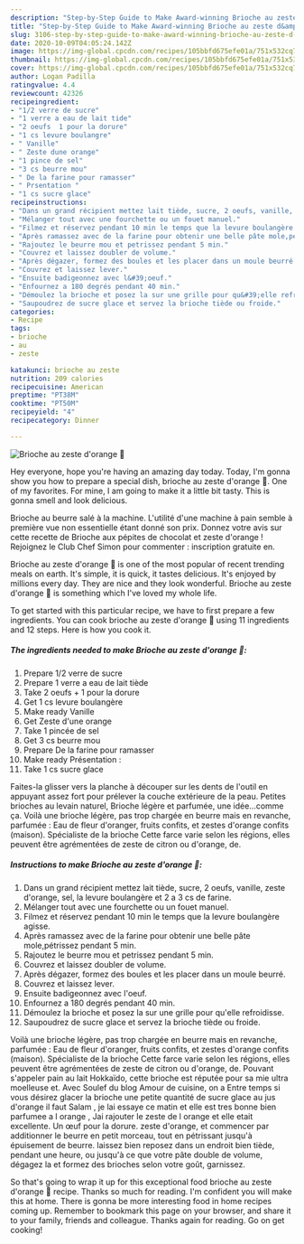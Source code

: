 ```yaml
---
description: "Step-by-Step Guide to Make Award-winning Brioche au zeste d&amp;#39;orange 🍞"
title: "Step-by-Step Guide to Make Award-winning Brioche au zeste d&amp;#39;orange 🍞"
slug: 3106-step-by-step-guide-to-make-award-winning-brioche-au-zeste-d-and-39-orange
date: 2020-10-09T04:05:24.142Z
image: https://img-global.cpcdn.com/recipes/105bbfd675efe01a/751x532cq70/brioche-au-zeste-dorange-🍞-photo-principale-de-la-recette.jpg
thumbnail: https://img-global.cpcdn.com/recipes/105bbfd675efe01a/751x532cq70/brioche-au-zeste-dorange-🍞-photo-principale-de-la-recette.jpg
cover: https://img-global.cpcdn.com/recipes/105bbfd675efe01a/751x532cq70/brioche-au-zeste-dorange-🍞-photo-principale-de-la-recette.jpg
author: Logan Padilla
ratingvalue: 4.4
reviewcount: 42326
recipeingredient:
- "1/2 verre de sucre"
- "1 verre a eau de lait tide"
- "2 oeufs  1 pour la dorure"
- "1 cs levure boulangre"
- " Vanille"
- " Zeste dune orange"
- "1 pince de sel"
- "3 cs beurre mou"
- " De la farine pour ramasser"
- " Prsentation "
- "1 cs sucre glace"
recipeinstructions:
- "Dans un grand récipient mettez lait tiède, sucre, 2 oeufs, vanille, zeste d&#39;orange, sel, la levure boulangère et 2 a 3 cs de farine."
- "Mélanger tout avec une fourchette ou un fouet manuel."
- "Filmez et réservez pendant 10 min le temps que la levure boulangère agisse."
- "Après ramassez avec de la farine pour obtenir une belle pâte mole,pétrissez pendant 5 min."
- "Rajoutez le beurre mou et petrissez pendant 5 min."
- "Couvrez et laissez doubler de volume."
- "Après dégazer, formez des boules et les placer dans un moule beurré."
- "Couvrez et laissez lever."
- "Ensuite badigeonnez avec l&#39;oeuf."
- "Enfournez a 180 degrés pendant 40 min."
- "Démoulez la brioche et posez la sur une grille pour qu&#39;elle refroidisse."
- "Saupoudrez de sucre glace et servez la brioche tiède ou froide."
categories:
- Recipe
tags:
- brioche
- au
- zeste

katakunci: brioche au zeste 
nutrition: 209 calories
recipecuisine: American
preptime: "PT38M"
cooktime: "PT50M"
recipeyield: "4"
recipecategory: Dinner

---
```



![Brioche au zeste d&#39;orange 🍞](https://img-global.cpcdn.com/recipes/105bbfd675efe01a/751x532cq70/brioche-au-zeste-dorange-🍞-photo-principale-de-la-recette.jpg)

Hey everyone, hope you're having an amazing day today. Today, I'm gonna show you how to prepare a special dish, brioche au zeste d&#39;orange 🍞. One of my favorites. For mine, I am going to make it a little bit tasty. This is gonna smell and look delicious.

Brioche au beurre salé à la machine. L&#39;utilité d&#39;une machine à pain semble à première vue non essentielle étant donné son prix. Donnez votre avis sur cette recette de Brioche aux pépites de chocolat et zeste d&#39;orange ! Rejoignez le Club Chef Simon pour commenter : inscription gratuite en.

Brioche au zeste d&#39;orange 🍞 is one of the most popular of recent trending meals on earth. It's simple, it is quick, it tastes delicious. It's enjoyed by millions every day. They are nice and they look wonderful. Brioche au zeste d&#39;orange 🍞 is something which I've loved my whole life.


To get started with this particular recipe, we have to first prepare a few ingredients. You can cook brioche au zeste d&#39;orange 🍞 using 11 ingredients and 12 steps. Here is how you cook it.

<!--inarticleads1-->

##### The ingredients needed to make Brioche au zeste d&#39;orange 🍞:

1. Prepare 1/2 verre de sucre
1. Prepare 1 verre a eau de lait tiède
1. Take 2 oeufs + 1 pour la dorure
1. Get 1 cs levure boulangère
1. Make ready  Vanille
1. Get  Zeste d&#39;une orange
1. Take 1 pincée de sel
1. Get 3 cs beurre mou
1. Prepare  De la farine pour ramasser
1. Make ready  Présentation :
1. Take 1 cs sucre glace


Faites-la glisser vers la planche à découper sur les dents de l&#39;outil en appuyant assez fort pour prélever la couche extérieure de la peau. Petites brioches au levain naturel, Brioche légère et parfumée, une idée…comme ça. Voilà une brioche légère, pas trop chargée en beurre mais en revanche, parfumée : Eau de fleur d&#39;oranger, fruits confits, et zestes d&#39;orange confits (maison). Spécialiste de la brioche Cette farce varie selon les régions, elles peuvent être agrémentées de zeste de citron ou d&#39;orange, de. 

<!--inarticleads2-->

##### Instructions to make Brioche au zeste d&#39;orange 🍞:

1. Dans un grand récipient mettez lait tiède, sucre, 2 oeufs, vanille, zeste d&#39;orange, sel, la levure boulangère et 2 a 3 cs de farine.
1. Mélanger tout avec une fourchette ou un fouet manuel.
1. Filmez et réservez pendant 10 min le temps que la levure boulangère agisse.
1. Après ramassez avec de la farine pour obtenir une belle pâte mole,pétrissez pendant 5 min.
1. Rajoutez le beurre mou et petrissez pendant 5 min.
1. Couvrez et laissez doubler de volume.
1. Après dégazer, formez des boules et les placer dans un moule beurré.
1. Couvrez et laissez lever.
1. Ensuite badigeonnez avec l&#39;oeuf.
1. Enfournez a 180 degrés pendant 40 min.
1. Démoulez la brioche et posez la sur une grille pour qu&#39;elle refroidisse.
1. Saupoudrez de sucre glace et servez la brioche tiède ou froide.


Voilà une brioche légère, pas trop chargée en beurre mais en revanche, parfumée : Eau de fleur d&#39;oranger, fruits confits, et zestes d&#39;orange confits (maison). Spécialiste de la brioche Cette farce varie selon les régions, elles peuvent être agrémentées de zeste de citron ou d&#39;orange, de. Pouvant s&#39;appeler pain au lait Hokkaïdo, cette brioche est réputée pour sa mie ultra moelleuse et. Avec Soulef du blog Amour de cuisine, on a Entre temps si vous désirez glacer la brioche une petite quantité de sucre glace au jus d&#39;orange il faut Salam , je lai essaye ce matin et elle est tres bonne bien parfumee a l orange , Jai rajouter le zeste de l orange et elle etait excellente. Un œuf pour la dorure. zeste d&#39;orange, et commencer par additionner le beurre en petit morceau, tout en pétrissant jusqu&#39;à épuisement de beurre. laissez bien reposez dans un endroit bien tiède, pendant une heure, ou jusqu&#39;à ce que votre pâte double de volume, dégagez la et formez des brioches selon votre goût, garnissez. 

So that's going to wrap it up for this exceptional food brioche au zeste d&#39;orange 🍞 recipe. Thanks so much for reading. I'm confident you will make this at home. There is gonna be more interesting food in home recipes coming up. Remember to bookmark this page on your browser, and share it to your family, friends and colleague. Thanks again for reading. Go on get cooking!

